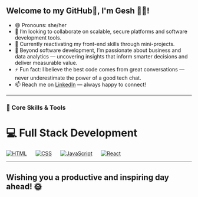 ## Welcome to my GitHub👋, I'm Gesh 👩‍💻!

- 😄 Pronouns: she/her  
- 👯 I’m looking to collaborate on scalable, secure platforms and software development tools.
- 🌱 Currently reactivating my front-end skills through mini-projects.
- 🔭 Beyond software development, I’m passionate about business and data analytics — uncovering insights that inform smarter decisions and deliver measurable value.
- ⚡ Fun fact: I believe the best code comes from great conversations — never underestimate the power of a good tech chat.
- 📫 Reach me on [LinkedIn](https://www.linkedin.com/in/geshnumatee-sowaruth) — always happy to connect!  

---

### 🧰 Core Skills & Tools
# 💻 Full Stack Development
[![HTML](https://img.shields.io/badge/-HTML5-E34F26?logo=html5&logoColor=white&style=flat)](https://developer.mozilla.org/en-US/docs/Web/HTML)&nbsp;&nbsp;&nbsp;&nbsp;&nbsp;
[![CSS](https://img.shields.io/badge/-CSS-1572B6?logo=css3&logoColor=white&style=flat)](https://developer.mozilla.org/en-US/docs/Web/CSS)&nbsp;&nbsp;&nbsp;&nbsp;&nbsp;
[![JavaScript](https://img.shields.io/badge/-JavaScript-F7DF1E?logo=javascript&logoColor=black&style=flat)](https://developer.mozilla.org/en-US/docs/Web/JavaScript)&nbsp;&nbsp;&nbsp;&nbsp;&nbsp;
[![React](https://img.shields.io/badge/-React-61DAFB?logo=react&logoColor=black&style=flat)](https://react.dev/)&nbsp;&nbsp;&nbsp;&nbsp;&nbsp;

---

## Wishing you a productive and inspiring day ahead! 🌞
